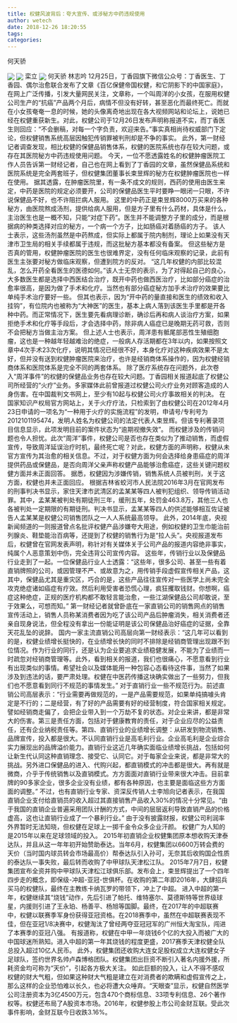 ```yaml
---
title: 权健风波背后：夸大宣传、或涉秘方中药违规使用
author: wetech
date: 2018-12-26 18:20:55
tags: 
categories: 
---
```

何天骄
<!-- more -->
<img align="center" border="0" src="https://imgcdn.yicai.com/uppics/images/2018/12/359398633af6bfb30144fcb38d8c620f.jpg" />
<img align="center" border="0" src="https://imgcdn.yicai.com/uppics/images/2018/12/f4cfec95b59a7bd8968eb3084ae809f3.jpg" />
栾立
<img align="center" border="0" src="https://imgcdn.yicai.com/uppics/images/2018/12/80f53d75db8a12c5c24430cdec6154c9.jpg" />
何天骄
林志吟
12月25日，丁香园旗下微信公众号：丁香医生、丁香园、偶尔治愈联合发布了文章《百亿保健帝国权健，和它阴影下的中国家庭》，在网上广泛传播，引发大量网民关注，文章称，一个叫周洋的小女孩，在服用权健公司生产的“抗癌”产品两个月后，病情不但没有好转，甚至恶化而最终死亡。而就在小女孩奄奄一息的时候，她的头像离奇地出现在各大视频网站和论坛上，说她已经在权健重获新生。对此，权健公司于12月26日发布声明称报道不实，而丁香医生则回应：“不会删稿，对每一个字负责，欢迎来告。”事实真相尚待权威部门下定论，但权健销售系统高层因触犯传销罪被判刑却是不争的事实。
此外，第一财经记者调查发现，相比权健的保健品销售体系，权健的医院系统也存在较大问题，或存在其医院秘方中药违规使用问题。
今天，一位不愿透露姓名的权健肿瘤医院工作人员告诉第一财经记者，自己也在网上看到了丁香园的文章，虽然保健品系统和医院系统是完全两套班子，但权健集团董事长束昱辉的秘方在权健肿瘤医院也一样在使用。
据其透露，在肿瘤医院里，有一条不成文的规则，西药的使用由医生来定，中药是医院的规定必须要开，公司的保健品医生平时要睁一眼闭一只眼，不许说保健品不好，也不许阻拦病人服用。
这里的中药正是束昱辉8000万买来的各种秘方，由医院熬成汤剂，提供给病人服用，但是方子里有什么药材，具体是什么，主治医生也是一概不知，只能“对症下药”。医生并不能调整方子里的成分，而是根据病的种类选择对应的秘方，一个病一个方子，比如肠癌对着肠癌的方子。
该人士表示，这些汤剂虽然是中药熬成，但实际上都属于院内制剂，理论上如果没有天津市卫生局的相关手续都属于违规，而这批秘方基本都没有备案。
但这些秘方是否真的管用，权健肿瘤医院的医生也很难界定，没有任何临床观察的记录，此前有医生主张要对秘方做临床观察，但遭到院方的反对。
“这几年权健的内部比较混乱，怎么开药全看医生的医德如何。”该人士无奈的表示，为了对得起自己的良心，大多数医生都是选择中西医结合治疗，既开中药也做西医治疗，比如部分癌症的治愈率很高，是因为做了手术和化疗。当然也有部分癌症秘方加手术治疗的效果要比单纯手术治疗要好一些。
但其也表示，因为“开中药的量直接和医生的绩效和收入挂钩”，有位院内也被称为“大神医”的医生，基本上病人落到该医生手里都是开各种中药。而正常情况下，医生要先看病理诊断，确诊后再和病人谈治疗方案，如果拒绝手术和化疗等手段后，才会选择中药，除非病人癌症已是晚期无药可救，否则不会把秘方当做主治方案。
但上述人士也表示，周洋患有骶尾部恶性生殖细胞瘤，这也是一种越年轻越难治的绝症，一般病人存活期都在3年以内，如果按照文章中4次手术23次化疗，说明其情况已经很不好，本身化疗对这种疾病效果不是太好，但并没有送到权健肿瘤医院来治疗，也许是经销商体系操作的，因为权健经销商体系和医院体系是完全不同的两套体系。
除了医疗系统存在问题外，此次卷入“周洋事件”的权健的保健品业务也存在较大问题。丁香园相关报道起底了权健公司所经营的“火疗”业务。多家媒体此前曾报道过权健公司火疗业务对顾客造成的人身伤害。在中国裁判文书网上，至少有10起与权健公司火疗事故相关的判决。
在国家知识产权局官方网站上，关于火疗疗法，只检索到了由权健公司在2012年4月23日申请的一项名为“一种用于火疗的实施流程”的发明，申请号/专利号为2012101195474，发明人姓名为权健公司的法定代表人束昱辉。但该专利著录项目信息显示，此项发明目前的案件状态为“逾期视撤失效”。
而权健涉及的传销问题也令人担忧。此次“周洋”事件，权健公司是否也存在类似为了推动销售，而虚假宣传，导致周洋延误治疗时机，最终死亡呢？对此，权健方面的声明称，权健从未官方宣传为其治愈的相关信息。不过，对于权健方面为何会选择给身患癌症的周洋提供药品或保健品，是否向周洋父亲声称权健产品能够治愈癌症，这些关键问题权健方面并未正面回答。
据悉，权健因为涉嫌传销，销售系统人员被判刑，关于这方面，权健也并未正面回应。
根据吉林省蛟河市人民法院2016年3月在官网发布的刑事判决书显示，家住天津市武清区的孟某某等四人被判犯组织、领导传销活动罪。其中，孟某某被判处有期徒刑三年，缓刑五年，处罚金463.8万，其他三人也各被判处一定期限的有期徒刑。判决书显示，孟某某等四人的供述能够相互佐证被告人孟某某是权健公司销售团队之一人人系统最高领导。
此外，2014年底，央视新闻频道的一则报道曾点名批评权健产品涉嫌夸大用途，例如权健的卫生巾能治前列腺炎、鞋垫能治百病等，还提到了权健的销售行为是“拉人头”。央视报道发布后，权健曾在官网发表声明，称针对有关媒体关于公司产品的报道内容绝非事实，纯属个人恶意策划中伤，完全违背公司宣传内容。
这些年，传销行业以及保健品行业走到了一起。一位保健品行业人士透露：“这些年，很多公司、甚至一些有着直销牌照的公司，或因管理不严、或故意为之，用传销手段虚假宣传相关产品，这其中，保健品尤其是重灾区，巧合的是，这些产品往往宣传对一些医学上尚未完全攻克绝症诸如癌症有疗效。然后利用受害者恐慌心理，疯狂攫取钱财。你想啊，癌症这种绝症，正规的医疗机构都不敢轻言能治愈，一些江湖保健品公司却敢说，至于效果么，可想而知。”
第一财经记者就曾卧底在一家直销公司的销售网点的销售宣传活动上，销售人员称某消费者因为吃了该公司产品后肿瘤消失，相关消费者还亲自现身说法，但全程没有拿出一份能证明是该公司保健品治好癌症的证据，全靠天花乱坠的说辞。
国内一家主流直销公司高层向第一财经表示：“这几年可以看到的是，权健业绩增长挺快的，在业绩增长快的同时不排除是经销商管理出现跟不到位情况。作为行业的同行，还是认为企业要追求业绩稳健发展，不能为了业绩而一时疏忽对经销商管理等。此外，看到相关的报道，我们也很痛心，不愿意看到行业有出现类似的事情。希望社会以及媒体能用一种包容心态看待这件事，当然了如果涉及到违法的话，要严肃处理。权健在中医药传播这块确实做出了一些努力，但我们也不愿意看到同行不规范的事情发生。”
对于直销行业一些不规范行为。前述直销公司高层表示：“行业需要再做规范的，一是产品需要规范，如果单纯搞噱头肯定是不行的；二是经营，有了好的产品需要有好的经营制度，符合国家相关规定。譬如经销商走偏了，会把企业带入到一个万劫不复的状态。对企业来讲，都是非常大的伤害。第三是责任方面，包括对于健康教育的责任，对于企业应尽的公益责任，还有企业纳税责任等。第四、直销行业的业绩增长调整：从研发到物流销售、品牌宣传，投入都是很大。不认同直销行业是高毛利行业。企业高毛利是企业综合实力展现出的品牌溢价能力。直销行业这近几年确实面临业绩增长挑战，包括如何让新生代认同这种直销理念、接受它、认同它。对于每家企业来说，都是非常大的挑战。另外进口保健品的进入、代购兴起，都直销模式的冲击都是很大。再有就是微商，介乎于传统销售以及直销模式。方方面面对直销行业带来很大冲击。目前拿牌的90多家企业，很多企业没有业绩，都有各种原因，也主要是面临这些方方面面的调整。”
不过，也有直销行业专家、资深反传销人士李旭向记者表示，在我国直销企业支付给直销员的收入超过其直接销售产品收入30%的情况十分常见。“由于我国的直销企业普遍采用团队计酬的方式，中间的层层返利导致直销产品的价格虚高，这也让直销行业成了一个暴利行业。”
由于没有披露财报，权健公司利润率外界暂时无法知晓，但权健在足球上一掷千金令众多企业汗颜。
权健广为人知的是2015年以来在足球领域的投入。
2015年初直销企业权健集团原本想收购天津泰达队，并且从这一年年初开始赞助泰达。当年6月，权健集团以6600万转会费的天价（当时国内球员转会市场最高价）帮泰达队引入孙可，无奈其后收购国企性质的泰达队一事失败，最后转而收购了中甲球队天津松江队。
2015年7月7日，权健集团宣布全资并购中甲球队天津松江球俱乐部。发布会上，束昱辉提出了一个四年四步走的概念，即保级-冲超-亚冠-世俱杯。在收购的第二年即2016年，大肆招兵买马的权健队，最终在主教练卡纳瓦罗的带领下，冲上了中超。
进入中超的第一年，权健继续其“烧钱”动作，先后引进了帕托、维特塞尔、莫德斯特等世界级球星，内援则引进了王永珀、杨善平、杨旭等国脚。最终，在2017年的中超联赛中，权健以联赛季军身份获得亚冠资格。在2018赛季中，虽然在中超联赛表现不佳，但在亚冠1/8决赛中，权健淘汰了曾经两夺亚冠冠军的广州恒大淘宝队，闯进了本赛季的亚冠八强。
有报道称，权健在中甲一年烧钱6个亿的大投入而被广大的中国球迷所熟知。进入中超的第一年其烧钱的程度更盛，2017赛季天津权健全队总投入超过10亿人民币。
此外，权健集团还收购大连女足股权成立大连权健女子足球队，签约世界名帅卢森博格团队。权健集团出巨资不断引入著名内援外援，所耗资金均可称为“天价”，引起各方极大关注。
如此巨额的投入，让人不得不感叹权健的财大气粗，但如果这种财大气粗是建立在对消费者的欺瞒和虚假宣传之上，那么这样的企业恐怕难以长久，也必将遭大众唾弃。“天眼查”显示，权健自然医学公司注册资本为3亿4500万元，包含470个商标信息、33项专利信息、26个著作权等。权健还布局了A股资本市场。2016年，权健参股上市公司金财互联。受此次事件影响，金财互联今日收跌3.16%。
 
 
